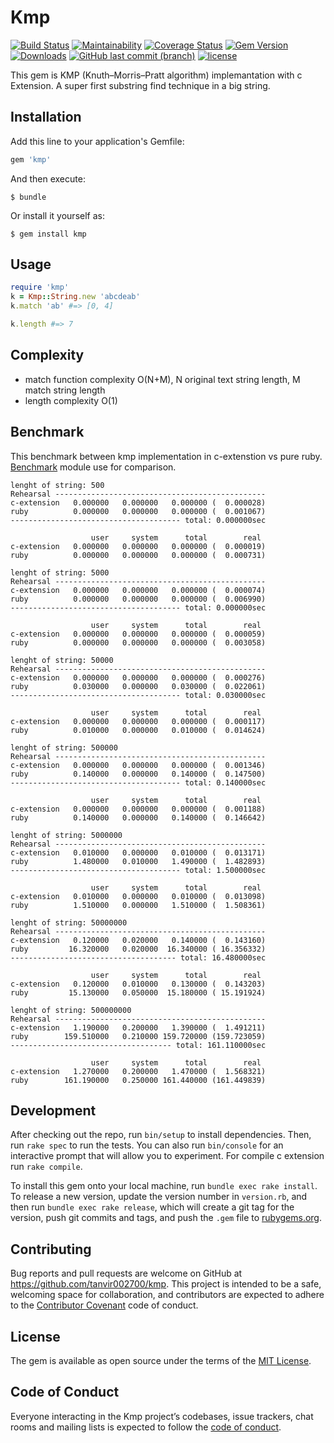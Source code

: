 # Kmp
[![Build Status](https://travis-ci.org/tanvir002700/kmp.svg?branch=master)](https://travis-ci.org/tanvir002700/kmp)
[![Maintainability](https://api.codeclimate.com/v1/badges/69f40101eeb294c05163/maintainability)](https://codeclimate.com/github/tanvir002700/kmp/maintainability)
[![Coverage Status](https://coveralls.io/repos/github/tanvir002700/kmp/badge.svg?branch=master)](https://coveralls.io/github/tanvir002700/kmp?branch=master)
[![Gem Version](https://badge.fury.io/rb/kmp.svg)](https://badge.fury.io/rb/kmp)
[![Downloads](https://img.shields.io/gem/dt/kmp.svg)](https://rubygems.org/gems/kmp)
[![GitHub last commit (branch)](https://img.shields.io/github/last-commit/tanvir002700/kmp/master.svg)](https://github.com/tanvir002700/kmp)
[![license](https://img.shields.io/github/license/tanvir002700/kmp.svg)](https://github.com/tanvir002700/kmp/blob/master/LICENSE)

This gem is KMP (Knuth–Morris–Pratt algorithm) implemantation with c Extension.
A super first substring find technique in a big string.

## Installation

Add this line to your application's Gemfile:

```ruby
gem 'kmp'
```

And then execute:

    $ bundle

Or install it yourself as:

    $ gem install kmp

## Usage

``` ruby
require 'kmp'
k = Kmp::String.new 'abcdeab'
k.match 'ab' #=> [0, 4]

k.length #=> 7
```

## Complexity

- match function complexity O(N+M), N original text string length, M match string length
- length complexity O(1)

## Benchmark
This benchmark between kmp implementation in c-extenstion vs pure ruby. [Benchmark](http://ruby-doc.org/stdlib-2.0.0/libdoc/benchmark/rdoc/Benchmark.html) module use for comparison.

```
lenght of string: 500
Rehearsal -----------------------------------------------
c-extension   0.000000   0.000000   0.000000 (  0.000028)
ruby          0.000000   0.000000   0.000000 (  0.001067)
-------------------------------------- total: 0.000000sec

                  user     system      total        real
c-extension   0.000000   0.000000   0.000000 (  0.000019)
ruby          0.000000   0.000000   0.000000 (  0.000731)

lenght of string: 5000
Rehearsal -----------------------------------------------
c-extension   0.000000   0.000000   0.000000 (  0.000074)
ruby          0.000000   0.000000   0.000000 (  0.006990)
-------------------------------------- total: 0.000000sec

                  user     system      total        real
c-extension   0.000000   0.000000   0.000000 (  0.000059)
ruby          0.000000   0.000000   0.000000 (  0.003058)

lenght of string: 50000
Rehearsal -----------------------------------------------
c-extension   0.000000   0.000000   0.000000 (  0.000276)
ruby          0.030000   0.000000   0.030000 (  0.022061)
-------------------------------------- total: 0.030000sec

                  user     system      total        real
c-extension   0.000000   0.000000   0.000000 (  0.000117)
ruby          0.010000   0.000000   0.010000 (  0.014624)

lenght of string: 500000
Rehearsal -----------------------------------------------
c-extension   0.000000   0.000000   0.000000 (  0.001346)
ruby          0.140000   0.000000   0.140000 (  0.147500)
-------------------------------------- total: 0.140000sec

                  user     system      total        real
c-extension   0.000000   0.000000   0.000000 (  0.001188)
ruby          0.140000   0.000000   0.140000 (  0.146642)

lenght of string: 5000000
Rehearsal -----------------------------------------------
c-extension   0.010000   0.000000   0.010000 (  0.013171)
ruby          1.480000   0.010000   1.490000 (  1.482893)
-------------------------------------- total: 1.500000sec

                  user     system      total        real
c-extension   0.010000   0.000000   0.010000 (  0.013098)
ruby          1.510000   0.000000   1.510000 (  1.508361)

lenght of string: 50000000
Rehearsal -----------------------------------------------
c-extension   0.120000   0.020000   0.140000 (  0.143160)
ruby         16.320000   0.020000  16.340000 ( 16.356332)
------------------------------------- total: 16.480000sec

                  user     system      total        real
c-extension   0.120000   0.010000   0.130000 (  0.143203)
ruby         15.130000   0.050000  15.180000 ( 15.191924)

lenght of string: 500000000
Rehearsal -----------------------------------------------
c-extension   1.190000   0.200000   1.390000 (  1.491211)
ruby        159.510000   0.210000 159.720000 (159.723059)
------------------------------------ total: 161.110000sec

                  user     system      total        real
c-extension   1.270000   0.200000   1.470000 (  1.568321)
ruby        161.190000   0.250000 161.440000 (161.449839)

```

## Development

After checking out the repo, run `bin/setup` to install dependencies. Then, run `rake spec` to run the tests. You can also run `bin/console` for an interactive prompt that will allow you to experiment. For compile c extension run `rake compile`.

To install this gem onto your local machine, run `bundle exec rake install`. To release a new version, update the version number in `version.rb`, and then run `bundle exec rake release`, which will create a git tag for the version, push git commits and tags, and push the `.gem` file to [rubygems.org](https://rubygems.org).

## Contributing

Bug reports and pull requests are welcome on GitHub at https://github.com/tanvir002700/kmp. This project is intended to be a safe, welcoming space for collaboration, and contributors are expected to adhere to the [Contributor Covenant](http://contributor-covenant.org) code of conduct.

## License

The gem is available as open source under the terms of the [MIT License](https://opensource.org/licenses/MIT).

## Code of Conduct

Everyone interacting in the Kmp project’s codebases, issue trackers, chat rooms and mailing lists is expected to follow the [code of conduct](https://github.com/tanvir002700/kmp/blob/master/CODE_OF_CONDUCT.md).
